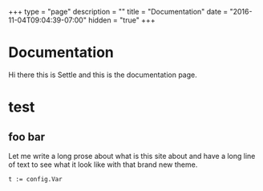 +++
type = "page"
description = ""
title = "Documentation"
date = "2016-11-04T09:04:39-07:00"
hidden = "true"
+++
# Documentation

Hi there this is Settle and this is the documentation page.

# test

## foo bar

Let me write a long prose about what is this site about and have a long line of
text to see what it look like with that brand new theme.

```
t := config.Var
```
